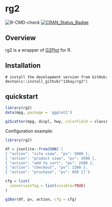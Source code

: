 # rg2

![R-CMD-check](https://github.com/13kay/rg2/workflows/R-CMD-check/badge.svg)
[![CRAN\_Status\_Badge](https://www.r-pkg.org/badges/version/rg2)](https://cran.r-project.org/package=rg2)

## Overview

rg2 is a wrapper of [G2Plot](https://g2plot.antv.vision/) for R.

## Installation

```
# install the development version from GitHub:
devtools::install_github("13kay/rg2")
```

## quickstart

``` r
library(rg2)
data(mpg, package = 'ggplot2')

g2Scatter(mpg, displ, hwy, colorField = class)
```

Configuration example:

```r
library(rg2)

df = jsonlite::fromJSON('[
{ "action": "site view", "pv": 5000 },
{ "action": "product view", "pv": 3500 },
{ "action": "add to cart", "pv": 2500 },
{ "action": "checkout", "pv": 1500 },
{ "action": "pruchase", "pv": 850 }]')

cfg = list(
  conversionTag = list(visible=TRUE)
)

g2Bar(df, pv, action, cfg = cfg)
```




